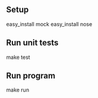 ## Setup

easy_install mock
easy_install nose

## Run unit tests

make test

## Run program

make run
